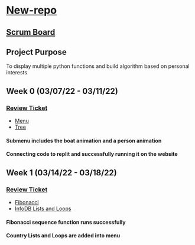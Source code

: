 
# [New-repo](https://github.com/parkjessie/New-repo)
## [Scrum Board](https://github.com/parkjessie/New-repo/projects/1)
## Project Purpose
To display multiple python functions and build algorithm based on personal interests
## Week 0 (03/07/22 - 03/11/22)
### **[Review Ticket](https://github.com/parkjessie/New-repo/issues/1)**
 * [Menu](https://replit.com/@LittleRed/New-repo#pythonmenu.py)
 * [Tree](https://replit.com/@LittleRed/New-repo#tree.py)
#### Submenu includes the boat animation and a person animation
#### Connecting code to replit and successfully running it on the website
## Week 1 (03/14/22 - 03/18/22)
### **[Review Ticket](https://github.com/parkjessie/New-repo/issues/2)**
 * [Fibonacci](https://github.com/parkjessie/New-repo/blob/main/replit/fibonacci.py)
 * [InfoDB Lists and Loops](https://github.com/parkjessie/New-repo/blob/main/replit/dbhack.py)
#### Fibonacci sequence function runs successfully
#### Country Lists and Loops are added into menu
